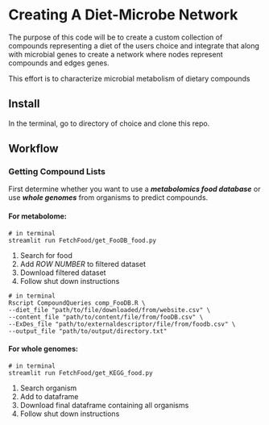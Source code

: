 # Creating A Diet-Microbe Network

The purpose of this code will be to create a custom collection of compounds representing a diet of the users choice and integrate that along with microbial genes to create a network where nodes represent compounds and edges genes.

This effort is to characterize microbial metabolism of dietary compounds

## Install 

In the terminal, go to directory of choice and clone this repo.

## Workflow 

### Getting Compound Lists 

First determine whether you want to use a ***metabolomics food database*** or use ***whole genomes*** from organisms to predict compounds. 

#### For metabolome: 

```
# in terminal
streamlit run FetchFood/get_FooDB_food.py 
```
1. Search for food 
2. Add *ROW NUMBER* to filtered dataset 
3. Download filtered dataset
4. Follow shut down instructions 

```
# in terminal 
Rscript CompoundQueries comp_FooDB.R \
--diet_file "path/to/file/downloaded/from/website.csv" \
--content_file "path/to/content/file/from/fooDB.csv" \
--ExDes_file "path/to/externaldescriptor/file/from/foodb.csv" \
--output_file "path/to/output/directory.txt"
```

#### For whole genomes: 

```
# in terminal 
streamlit run FetchFood/get_KEGG_food.py
```
1. Search organism 
2. Add to dataframe 
3. Download final dataframe containing all organisms 
4. Follow shut down instructions

